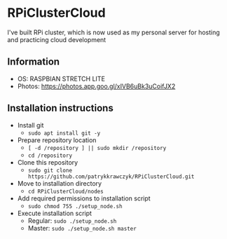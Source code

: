 # RPiClusterCloud
I've built RPi cluster, which is now used as my personal server for hosting and practicing cloud development

## Information
* OS: RASPBIAN STRETCH LITE
* Photos: https://photos.app.goo.gl/xIVB6uBk3uCoifJX2

## Installation instructions
* Install git
  * `sudo apt install git -y`
* Prepare repository location
  * `[ -d /repository ] || sudo mkdir /repository`
  * `cd /repository`
* Clone this repository
  * `sudo git clone https://github.com/patrykkrawczyk/RPiClusterCloud.git`
* Move to installation directory
  * `cd RPiClusterCloud/nodes`
* Add required permissions to installation script
  * `sudo chmod 755 ./setup_node.sh`
* Execute installation script
  * Regular: `sudo ./setup_node.sh`
  * Master: `sudo ./setup_node.sh master`
